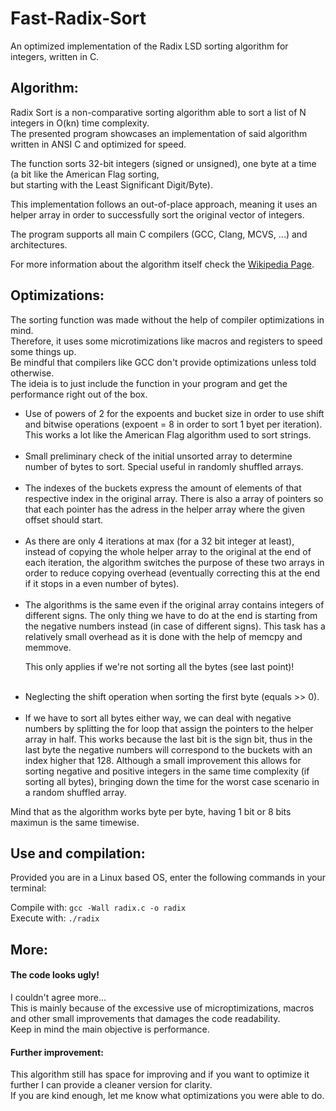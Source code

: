 # Fast-Radix-Sort
An optimized implementation of the Radix LSD sorting algorithm for integers, written in C.

<h2><b>Algorithm:</b></h2>
<p>Radix Sort is a non-comparative sorting algorithm able to sort a list of N integers in O(kn) time complexity.
<br>The presented program showcases an implementation of said algorithm written in ANSI C and optimized for speed.</p>
<p>The function sorts 32-bit integers (signed or unsigned), one byte at a time (a bit like the American Flag sorting,
<br>but starting with the Least Significant Digit/Byte).</p>
<p>This implementation follows an out-of-place approach, meaning it uses an helper array in order to successfully sort
  the original vector of integers.</p>
<p>The program supports all main C compilers (GCC, Clang, MCVS, ...) and architectures.
<p>For more information about the algorithm itself check the
<a href="https://en.wikipedia.org/wiki/Radix_sort">Wikipedia Page</a>.</p>

<h2><b>Optimizations:</b></h2>

<p>The sorting function was made without the help of compiler optimizations in mind.
<br>Therefore, it uses some microtimizations like macros and registers to speed some things up.
<br>Be mindful that compilers like GCC don't provide optimizations unless told otherwise.
<br>The ideia is to just include the function in your program and get the performance right out
of the box.</p>

<ul>
  <li>Use of powers of 2 for the expoents and bucket size in order to use
      shift and bitwise operations (expoent = 8 in order to sort 1 byet per iteration).
      This works a lot like the American Flag algorithm used to sort strings.</li>
<br>
  <li>Small preliminary check of the initial unsorted array to determine
      number of bytes to sort. Special useful in randomly shuffled arrays.</li>
<br>
  <li>The indexes of the buckets express the amount of elements of that respective
      index in the original array. There is also a array of pointers so that
      each pointer has the adress in the helper array where the given offset
      should start.</li>
   <br>
  <li>As there are only 4 iterations at max (for a 32 bit integer at least),
      instead of copying the whole helper array to the original at the end of 
      each iteration, the algorithm switches the purpose of these two arrays
      in order to reduce copying overhead (eventually correcting this at the
      end if it stops in a even number of bytes).</li>
<br>
  <li>The algorithms is the same even if the original array contains integers
      of different signs. The only thing we have to do at the end is starting
      from the negative numbers instead (in case of different signs). This task
      has a relatively small overhead as it is done with the help of memcpy and
      memmove.<p>This only applies if we're not sorting all the bytes (see last point)!</li>
<br>
  <li>Neglecting the shift operation when sorting the first byte (equals >> 0).</li>
<br>
  <li>If we have to sort all bytes either way, we can deal with negative numbers by 
      splitting the for loop that assign the pointers to the helper array in half.
      This works because the last bit is the sign bit, thus in the last byte the negative
      numbers will correspond to the buckets with an index higher that 128.
      Although a small improvement this allows for sorting negative and positive integers
      in the same time complexity (if sorting all bytes), bringing down the time for the worst
      case scenario in a random shuffled array.</li>
</ul>      

<p>Mind that as the algorithm works byte per byte, having 1 bit or 8 bits maximun is the same timewise.</p>

<h2><b>Use and compilation:</b></h2>
<p>Provided you are in a Linux based OS, enter the following commands in your terminal:</p>
<p>Compile with: <code>gcc -Wall radix.c -o radix</code>
<br>Execute with: <code>./radix</code> </p>

<h2><b>More:</b></h2>

<h4><b>The code looks ugly!</b></h4>
<p>I couldn't agree more...
  <br>This is mainly because of the excessive use of microptimizations, macros and other
  small improvements that damages the code readability.
  <br>Keep in mind the main objective is performance.</p>

<h4><b>Further improvement:</b></h4>
<p>This algorithm still has space for improving and if you want to optimize it further
  I can provide a cleaner version for clarity.
<br>If you are kind enough, let me know what optimizations you were able to do.</p>
